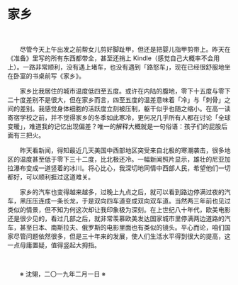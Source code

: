 # 家乡

&emsp;&emsp;

&emsp;&emsp;尽管今天上午出发之前帮女儿剪好脚趾甲，但还是把婴儿指甲剪带上。昨天在《准备》里写的所有东西都带全，甚至还捎上 Kindle（感觉自己大概率不会用上）。一路非常顺利，没有遇上堵车，也没有遇到「路怒车」，现在已经很舒服地坐在卧室的书桌前写《家乡》。

&emsp;&emsp;家乡比我居住的城市温度低四至五度。或许在内陆的腹地，零下十五度与零下二十度差别不是很大，但在家乡而言，四至五度的温差意味着「冷」与「刺骨」之间的差别。我感觉身体细胞的活跃度立刻被压制，躯干似乎也随之缩小。在高一读寄宿学校之前，并不觉得家乡的冬季如此寒冷，更何况几乎所有人都在讨论「全球变暖」，难道我的记忆出现偏差？唯一的解释大概就是一句俗语：孩子们的屁股后面有三把火。

&emsp;&emsp;昨天看新闻，得知最近几天美国中西部地区突受来自北极的寒潮袭击，很多地区的温度甚至低于零下三十二度，比北极还冷。一幅新闻照片显示，雄壮的尼亚加拉瀑布变成一道竖着的冰川。将心比心，我深切地同情中西部人民，希望他们一切都好，可以顺利捱过这道难关。

&emsp;&emsp;家乡的汽车也变得越来越多，过晚上九点之后，就可以看到路边停满过夜的汽车，黑压压连成一条长龙，于是双向四车道变成双向双车道。当然两三年前也见过类似的情景，但不知为何这次却让我印象极为深刻。在上世纪八十年代，欧美电影还是很少见的，看过几部之后，就非常羡慕欧美发达国家城市里停满两边道路的汽车，甚至日本、南斯拉夫、俄罗斯的电影里面也有类似的镜头。平心而论，咱们国家尽管问题依然很多，但是三十年来的发展，使人们生活水平得到很大的提高，这一点毋庸置疑，值得竖起大拇指。

&emsp;&emsp;

&emsp;&emsp;※ 沈翎，二〇一九年二月一日 ※